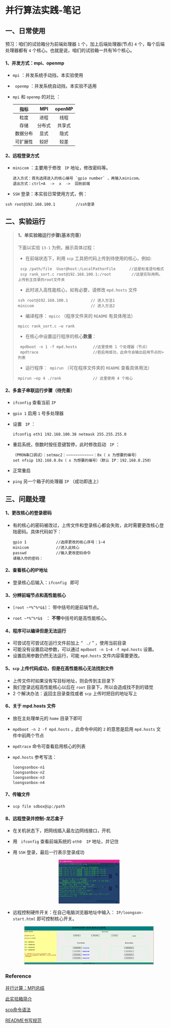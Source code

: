 # 并行算法实践-笔记

## 一、日常使用

预习：咱们的试验箱分为前端处理器 `1` 个，加上后端处理器(节点) `4` 个，每个后端处理器都有 `4` 个核心。也就是说，咱们的试验箱一共有16个核心。

#### 1、并发方式：mpi、openmp

-  `mpi` ：并发系统手动挡，本实验使用

- ` openmp` ：并发系统自动挡，本实验不适用

- `mpi` 和 `openmp` 的对比 ：

  |   指标   |  MPI   | openMP |
  | :-----: | :------------: | :------------: |
  |   粒度   |  进程  |  线程  |
  |   存储   | 分布式 | 共享式 |
  | 数据分布 |  显式  |  隐式  |
  | 可扩展性 |  较好  |  较差  |


#### 2、远程登录方式

- `minicom` ：主要用于修改 ` IP`  地址，修改密码等。

  ```
  进入方式：首先选择进入的核心编号 `gpio number` ，再输入minicom。
  退出方式：ctrl+A  ->  x  ->  回到前端
  ```

-  `SSH` 登录：本实验日常使用方式，例：

  ```
  ssh root@192.168.100.1         //ssh登录
  ```

## 二、实验运行
>#### 1、单实验箱运行步骤(基本完善）
>
>下面以实验 `13-1` 为例，展示具体过程：
>
>- 在前端状态下，利用 ` scp ` 工具把代码上传到待使用的核心，例如: 
>
>  ```
>   scp /path/file  User@host:/LocalPathorFile      //这是标准语句格式
>   scp rank_sort.c root@192.168.100.1:/root         //这是实际用例。上传到主目录的root文件夹
>  ```
>
>- 此时进入高性能核心，如有必要，请修改 `mpd.hosts` 文件
>
>  ```
>  ssh root@192.168.100.1          // 进入方法1
>  minicom                         // 进入方法2
>  ```
>
>- 编译程序： `mpicc`       （程序文件夹的 `README` 有具体用法）
>
>  ```
>  mpicc rank_sort.c –o rank
>  ```
>
>- 在核心中设置运行程序的核心**数量**：
>
>  ```
>   mpdboot -n 1 -f mpd.hosts       //这里使用 1 个处理器（节点）
>   mpdtrace                        //若启用成功，此命令会输出启用节点的>列表
>  ```
>- 运行程序：` mpirun`    （可在程序文件夹的 `README` 查看具体用法）
>
>  ```
>  mpirun –np 4 ./rank              // 这里使用 4 个核心
>  ```


#### 2、多盒子串联运行步骤（待完善）
-  `ifconfig`  查看当前  `IP` 

-  `gpio 1`  启用  `1` 号多处理器

- 设置  ` IP`  ：

  ```
  ifconfig eth1 192.168.100.38 netmask 255.255.255.0
  ```

- 重启系统，倒数时按任意键暂停，此时修改启动 ` IP`  ：

  ```
  （PMON串口调试）：setmac2：~~~~~~~~~~~~：0x（ x 为想要的编号）
  set nfsip 192.168.0.0x（ x 为想要的编号）（默认 IP：192.168.0.250）
  ```

- 正常重启

-  `ping`  另一个箱子的处理器  `IP`  （成功即连上）

  


## 三、问题处理
#### 1、更改核心的登录密码

- 有的核心的密码被改过，上传文件和登录核心都会失败，此时需要更改核心登陆密码。具体代码如下：

  ```
  gpio 1             //选择更改的核心序号：1~4
  minicom            //进入此核心
  passwd             //输入更改密码命令
  请输入你的密码：
  ```

#### 2、查看核心的IP地址

- 登录核心后输入：`ifconfig `  即可 

#### 3、分辨前端节点和高性能核心

- ` [root ~*%^%*&$] `：      带中括号的是前端节点。

- ` root ~*%^%*&$  `  ：      **不带**中括号的是高性能核心。

#### 4、程序可以编译但是无法运行

- 可尝试在可尝试在运行文件前加上  “ ` ./`  ” ，使用当前目录
- 可能没有设置启动参数，可以通过  `mpdboot -n 1~4 -f mpd.hosts`  设置。
- 设置启用参数仍然无法运行，可能  `mpd.hosts`  文件内容需要更改。

#### 5、`scp` 上传代码成功，但是在高性能核心无法找到文件

- 上传文件时如果没有写目标地址，则会传到主目录下
- 我们登录远程高性能核心以后在 `root` 目录下，所以会造成找不到的错觉
- 2 个解决办法：返回主目录查找或者 `scp` 上传时把目的地址写上

#### 6、关于 mpd.hosts 文件

- 放在主处理单元的 `home` 目录下即可

- `mpdboot -n 2 -f mpd.hosts` ，此命令中间的 `2` 的意思是启用 `mpd.hosts` 文件中前两个节点

- `mpdtrace` 命令可查看启用核心的列表

- `mpd.hosts` 参考写法：

  ```
  loongsonbox-n1
  loongsonbox-n2
  loongsonbox-n3
  loongsonbox-n4
  ```


#### 7、传输文件

- `scp file sdbox@ip:/path`

#### 8、远程登录并控制-龙芯盒子

- 在关机状态下，把网线插入最左边网线接口，开机

- 用 ` ifconfig` 查看前端系统的 `eth0  IP` 地址，并记住

- 用 `SSH` 登录，最后一行表示登录成功

  <div align=center>
  <img src="images\002.png#pic_center" width="40%" alt="标题"/>
  </div>

- 远程控制硬件开关：在自己电脑浏览器地址中输入： `IP/loongson-start.html` 即可控制核心开关。

  <div align=center>
  <img src="images\001.png#pic_center" width="85%" alt="标题"/>
  </div>





### Reference

[并行计算：MPI总结](https://blog.csdn.net/qq_40765537/article/details/106425355)

[此实验箱简介](http://www.loongson.cn/business/general2/jiaoxue/jiaoxueshiyanxiang/2015/09/69.html)

[scp命令语法](https://blog.csdn.net/weixin_34177064/article/details/92177168)

[README书写规范](https://github.com/guodongxiaren/README)


